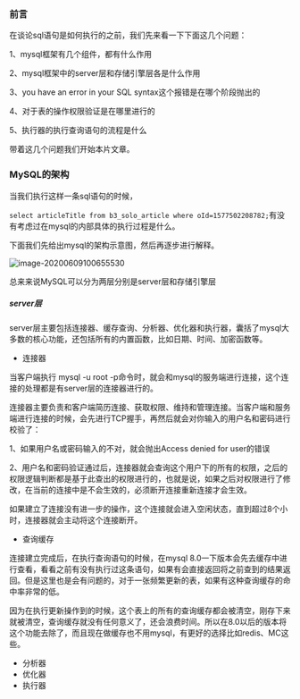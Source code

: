 ### 前言

在谈论sql语句是如何执行的之前，我们先来看一下下面这几个问题：

1、mysql框架有几个组件，都有什么作用

2、mysql框架中的server层和存储引擎层各是什么作用

3、you have an error in your SQL syntax这个报错是在哪个阶段抛出的

4、对于表的操作权限验证是在哪里进行的

5、执行器的执行查询语句的流程是什么

带着这几个问题我们开始本片文章。

### MySQL的架构

当我们执行这样一条sql语句的时候，

`select articleTitle from b3_solo_article where oId=1577502208782;`有没有考虑过在mysql的内部具体的执行过程是什么。

下面我们先给出mysql的架构示意图，然后再逐步进行解释。

![image-20200609100655530](/Users/zhouyajun/Library/Application%20Support/typora-user-images/image-20200609100655530.png)

总来来说MySQL可以分为两层分别是server层和存储引擎层

##### server层

server层主要包括连接器、缓存查询、分析器、优化器和执行器，囊括了mysql大多数的核心功能，还包括所有的内置函数，比如日期、时间、加密函数等。

* 连接器

当客户端执行 mysql -u root -p命令时，就会和mysql的服务端进行连接，这个连接的处理都是有server层的连接器进行的。

连接器主要负责和客户端简历连接、获取权限、维持和管理连接。当客户端和服务端进行连接的时候，会先进行TCP握手，再然后就会对你输入的用户名和密码进行校验了：

1、如果用户名或密码输入的不对，就会抛出Access denied for user的错误

2、用户名和密码验证通过后，连接器就会查询这个用户下的所有的权限，之后的权限逻辑判断都是基于此查出的权限进行的，也就是说，如果之后对权限进行了修改，在当前的连接中是不会生效的，必须断开连接重新连接才会生效。

如果建立了连接没有进一步的操作，这个连接就会进入空闲状态，直到超过8个小时，连接器就会主动将这个连接断开。

* 查询缓存

连接建立完成后，在执行查询语句的时候，在mysql 8.0一下版本会先去缓存中进行查看，看看之前有没有执行过这条语句，如果有会直接返回将之前查到的结果返回。但是这里也是会有问题的，对于一张频繁更新的表，如果有这种查询缓存的命中率非常的低。

因为在执行更新操作到的时候，这个表上的所有的查询缓存都会被清空，刚存下来就被清空，查询缓存就没有任何意义了，还会浪费时间。所以在8.0以后的版本将这个功能去除了，而且现在做缓存也不用mysql，有更好的选择比如redis、MC这些。

* 分析器
* 优化器
* 执行器